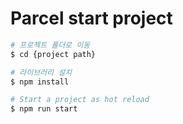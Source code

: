 # Parcel start project

```sh
# 프로젝트 폴더로 이동
$ cd {project path}

# 라이브러리 설치
$ npm install

# Start a project as hot reload 
$ npm run start
```
